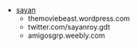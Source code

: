 - [sayan](https://github.com/sayanroy-gdt)
   - themoviebeast.wordpress.com
   - twitter.com/sayanroy.gdt
   - amigosgrp.weebly.com
